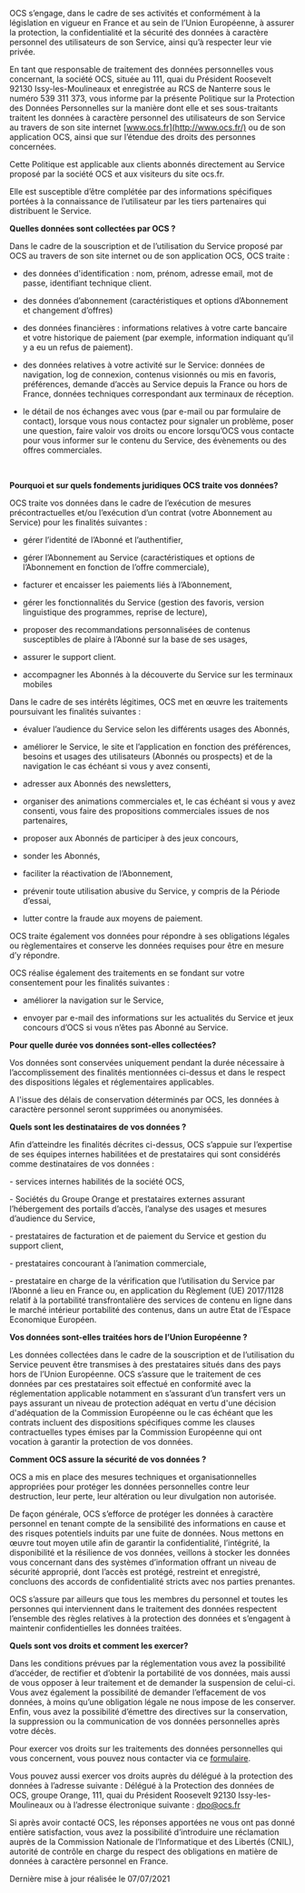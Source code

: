 OCS s’engage, dans le cadre de ses activités et conformément à la législation en vigueur en France et au sein de l’Union Européenne, à assurer la protection, la confidentialité et la sécurité des données à caractère personnel des utilisateurs de son Service, ainsi qu’à respecter leur vie privée.

En tant que responsable de traitement des données personnelles vous concernant, la société OCS, située au 111, quai du Président Roosevelt 92130 Issy-les-Moulineaux et enregistrée au RCS de Nanterre sous le numéro 539 311 373, vous informe par la présente Politique sur la Protection des Données Personnelles sur la manière dont elle et ses sous-traitants traitent les données à caractère personnel des utilisateurs de son Service au travers de son site internet [www.ocs.fr](http://www.ocs.fr/) ou de son application OCS, ainsi que sur l’étendue des droits des personnes concernées.

Cette Politique est applicable aux clients abonnés directement au Service proposé par la société OCS et aux visiteurs du site ocs.fr.

Elle est susceptible d’être complétée par des informations spécifiques portées à la connaissance de l’utilisateur par les tiers partenaires qui distribuent le Service.

**Quelles données sont collectées par OCS ?**

Dans le cadre de la souscription et de l’utilisation du Service proposé par OCS au travers de son site internet ou de son application OCS, OCS traite :

* des données d'identification : nom, prénom, adresse email, mot de passe, identifiant technique client.
    
* des données d’abonnement (caractéristiques et options d’Abonnement et changement d’offres)
    
* des données financières : informations relatives à votre carte bancaire et votre historique de paiement (par exemple, information indiquant qu’il y a eu un refus de paiement).
    
* des données relatives à votre activité sur le Service: données de navigation, log de connexion, contenus visionnés ou mis en favoris, préférences, demande d’accès au Service depuis la France ou hors de France, données techniques correspondant aux terminaux de réception.
    
* le détail de nos échanges avec vous (par e-mail ou par formulaire de contact), lorsque vous nous contactez pour signaler un problème, poser une question, faire valoir vos droits ou encore lorsqu’OCS vous contacte pour vous informer sur le contenu du Service, des évènements ou des offres commerciales.
    

  
 

**Pourquoi et sur quels fondements juridiques OCS traite vos données?**

OCS traite vos données dans le cadre de l’exécution de mesures précontractuelles et/ou l’exécution d’un contrat (votre Abonnement au Service) pour les finalités suivantes :

* gérer l’identité de l’Abonné et l’authentifier,
    
* gérer l’Abonnement au Service (caractéristiques et options de l’Abonnement en fonction de l’offre commerciale),
    
* facturer et encaisser les paiements liés à l’Abonnement,
    
* gérer les fonctionnalités du Service (gestion des favoris, version linguistique des programmes, reprise de lecture),
    
* proposer des recommandations personnalisées de contenus susceptibles de plaire à l’Abonné sur la base de ses usages,
    
* assurer le support client.
    
* accompagner les Abonnés à la découverte du Service sur les terminaux mobiles
    

Dans le cadre de ses intérêts légitimes, OCS met en œuvre les traitements poursuivant les finalités suivantes :

* évaluer l’audience du Service selon les différents usages des Abonnés,
    
* améliorer le Service, le site et l’application en fonction des préférences, besoins et usages des utilisateurs (Abonnés ou prospects) et de la navigation le cas échéant si vous y avez consenti,
    
* adresser aux Abonnés des newsletters,
    
* organiser des animations commerciales et, le cas échéant si vous y avez consenti, vous faire des propositions commerciales issues de nos partenaires,
    
* proposer aux Abonnés de participer à des jeux concours,
    
* sonder les Abonnés,
    
* faciliter la réactivation de l’Abonnement,
    
* prévenir toute utilisation abusive du Service, y compris de la Période d’essai,
    
* lutter contre la fraude aux moyens de paiement.
    

OCS traite également vos données pour répondre à ses obligations légales ou règlementaires et conserve les données requises pour être en mesure d’y répondre.

OCS réalise également des traitements en se fondant sur votre consentement pour les finalités suivantes :

* améliorer la navigation sur le Service,
    
* envoyer par e-mail des informations sur les actualités du Service et jeux concours d’OCS si vous n’êtes pas Abonné au Service.
    

**Pour quelle durée vos données sont-elles collectées?**

Vos données sont conservées uniquement pendant la durée nécessaire à l’accomplissement des finalités mentionnées ci-dessus et dans le respect des dispositions légales et réglementaires applicables.

A l'issue des délais de conservation déterminés par OCS, les données à caractère personnel seront supprimées ou anonymisées.

**Quels sont les destinataires de vos données ?**

Afin d’atteindre les finalités décrites ci-dessus, OCS s’appuie sur l’expertise de ses équipes internes habilitées et de prestataires qui sont considérés comme destinataires de vos données :

\- services internes habilités de la société OCS,

\- Sociétés du Groupe Orange et prestataires externes assurant l’hébergement des portails d’accès, l’analyse des usages et mesures d’audience du Service,

\- prestataires de facturation et de paiement du Service et gestion du support client,

\- prestataires concourant à l’animation commerciale,

\- prestataire en charge de la vérification que l’utilisation du Service par l’Abonné a lieu en France ou, en application du Règlement (UE) 2017/1128 relatif à la portabilité transfrontalière des services de contenu en ligne dans le marché intérieur portabilité des contenus, dans un autre Etat de l’Espace Economique Européen.

**Vos données sont-elles traitées hors de l’Union Européenne ?**

Les données collectées dans le cadre de la souscription et de l’utilisation du Service peuvent être transmises à des prestataires situés dans des pays hors de l’Union Européenne. OCS s’assure que le traitement de ces données par ces prestataires soit effectué en conformité avec la réglementation applicable notamment en s’assurant d’un transfert vers un pays assurant un niveau de protection adéquat en vertu d'une décision d'adéquation de la Commission Européenne ou le cas échéant que les contrats incluent des dispositions spécifiques comme les clauses contractuelles types émises par la Commission Européenne qui ont vocation à garantir la protection de vos données.

**Comment OCS assure la sécurité de vos données ?**

OCS a mis en place des mesures techniques et organisationnelles appropriées pour protéger les données personnelles contre leur destruction, leur perte, leur altération ou leur divulgation non autorisée.  
  
De façon générale, OCS s’efforce de protéger les données à caractère personnel en tenant compte de la sensibilité des informations en cause et des risques potentiels induits par une fuite de données. Nous mettons en œuvre tout moyen utile afin de garantir la confidentialité, l’intégrité, la disponibilité et la résilience de vos données, veillons à stocker les données vous concernant dans des systèmes d’information offrant un niveau de sécurité approprié, dont l’accès est protégé, restreint et enregistré, concluons des accords de confidentialité stricts avec nos parties prenantes.  
  
OCS s’assure par ailleurs que tous les membres du personnel et toutes les personnes qui interviennent dans le traitement des données respectent l’ensemble des règles relatives à la protection des données et s’engagent à maintenir confidentielles les données traitées.

**Quels sont vos droits et comment les exercer?**

Dans les conditions prévues par la réglementation vous avez la possibilité d’accéder, de rectifier et d’obtenir la portabilité de vos données, mais aussi de vous opposer à leur traitement et de demander la suspension de celui-ci. Vous avez également la possibilité de demander l’effacement de vos données, à moins qu’une obligation légale ne nous impose de les conserver. Enfin, vous avez la possibilité d’émettre des directives sur la conservation, la suppression ou la communication de vos données personnelles après votre décès.

Pour exercer vos droits sur les traitements des données personnelles qui vous concernent, vous pouvez nous contacter via ce [formulaire](https://aide.ocs.fr/hc/fr/requests/new?ticket_form_id=360000416560).

Vous pouvez aussi exercer vos droits auprès du délégué à la protection des données à l’adresse suivante : Délégué à la Protection des données de OCS, groupe Orange, 111, quai du Président Roosevelt 92130 Issy-les-Moulineaux ou à l’adresse électronique suivante : [dpo@ocs.fr](mailto:dpo@ocs.fr) 

Si après avoir contacté OCS, les réponses apportées ne vous ont pas donné entière satisfaction, vous avez la possibilité d’introduire une réclamation auprès de la Commission Nationale de l’Informatique et des Libertés (CNIL), autorité de contrôle en charge du respect des obligations en matière de données à caractère personnel en France.

Dernière mise à jour réalisée le 07/07/2021
